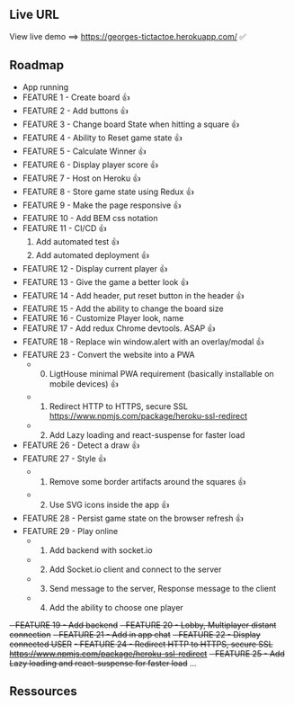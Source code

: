 ## Live URL

View live demo ==> https://georges-tictactoe.herokuapp.com/ ✅

## Roadmap

- App running
- FEATURE 1 - Create board 👍
- FEATURE 2 - Add buttons 👍
- FEATURE 3 - Change board State when hitting a square 👍
- FEATURE 4 - Ability to Reset game state 👍
- FEATURE 5 - Calculate Winner 👍
- FEATURE 6 - Display player score 👍
- FEATURE 7 - Host on Heroku 👍
- FEATURE 8 - Store game state using Redux 👍
- FEATURE 9 - Make the page responsive 👍
- FEATURE 10 - Add BEM css notation
- FEATURE 11 - CI/CD 👍
  1. Add automated test 👍
  2. Add automated deployment 👍
- FEATURE 12 - Display current player 👍
- FEATURE 13 - Give the game a better look 👍
- FEATURE 14 - Add header, put reset button in the header 👍
- FEATURE 15 - Add the ability to change the board size
- FEATURE 16 - Customize Player look, name
- FEATURE 17 - Add redux Chrome devtools. ASAP 👍
- FEATURE 18 - Replace win window.alert with an overlay/modal 👍
- FEATURE 23 - Convert the website into a PWA
  - 0. LigtHouse minimal PWA requirement (basically installable on mobile devices) 👍
  - 1. Redirect HTTP to HTTPS, secure SSL https://www.npmjs.com/package/heroku-ssl-redirect
  - 2. Add Lazy loading and react-suspense for faster load
- FEATURE 26 - Detect a draw 👍
- FEATURE 27 - Style 👍
  - 1. Remove some border artifacts around the squares 👍
  - 2. Use SVG icons inside the app 👍
- FEATURE 28 - Persist game state on the browser refresh 👍
- FEATURE 29 - Play online
  - 1. Add backend with socket.io
  - 2. Add Socket.io client and connect to the server
  - 3. Send message to the server, Response message to the client
  - 4. Add the ability to choose one player

~~- FEATURE 19 - Add backend~~
~~- FEATURE 20 - Lobby, Multiplayer distant connection~~
~~- FEATURE 21 - Add in app chat~~
~~- FEATURE 22 - Display connected USER~~
~~- FEATURE 24 - Redirect HTTP to HTTPS, secure SSL https://www.npmjs.com/package/heroku-ssl-redirect~~
~~- FEATURE 25 - Add Lazy loading and react-suspense for faster load~~
...

## Ressources
